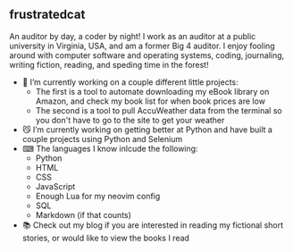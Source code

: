 ## frustratedcat

An auditor by day, a coder by night! I work as an auditor at a public university in Virginia, USA, and am a former Big 4 auditor. I enjoy fooling around with computer software and operating systems, coding, journaling, writing fiction, reading, and speding time in the forest!

- 💾 I’m currently working on a couple different little projects:
    - The first is a tool to automate downloading my eBook library on Amazon, and check my book list for when book prices are low
    - The second is a tool to pull AccuWeather data from the terminal so you don't have to go to the site to get your weather
- 😼 I’m currently working on getting better at Python and have built a couple projects using Python and Selenium
- ⌨ The languages I know inlcude the following:
    - Python
    - HTML
    - CSS
    - JavaScript
    - Enough Lua for my neovim config
    - SQL
    - Markdown (if that counts)
- 📚 Check out my blog if you are interested in reading my fictional short stories, or would like to view the books I read
